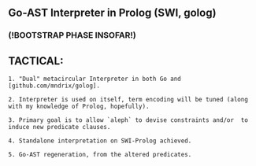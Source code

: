 ## Go-AST Interpreter in Prolog (SWI, golog)

### (!BOOTSTRAP PHASE INSOFAR!)

## TACTICAL:
	1. "Dual" metacircular Interpreter in both Go and [github.com/mndrix/golog].
	
	2. Interpreter is used on itself, term encoding will be tuned (along with my knowledge of Prolog, hopefully).
	
	3. Primary goal is to allow `aleph` to devise constraints and/or  to induce new predicate clauses.
	
	4. Standalone interpretation on SWI-Prolog achieved.
	
	5. Go-AST regeneration, from the altered predicates.
